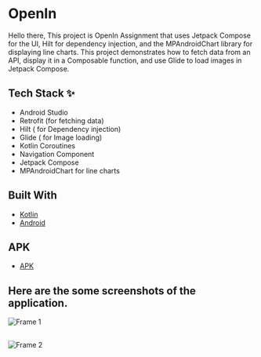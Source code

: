 # OpenIn

Hello there, This project is OpenIn Assignment that uses Jetpack Compose for the UI, Hilt for dependency injection, and the MPAndroidChart library for displaying line charts. This project demonstrates how to fetch data from an API, display it in a Composable function, and use Glide to load images in Jetpack Compose.


## Tech Stack ✨
- Android Studio
- Retrofit (for fetching data)
- Hilt ( for Dependency injection)
- Glide ( for Image loading)
- Kotlin Coroutines
- Navigation Component
- Jetpack Compose
- MPAndroidChart for line charts

## Built With 
- [Kotlin](https://kotlinlang.org/)
- [Android](https://www.android.com/intl/en_in/)

## APK 
- [APK](https://drive.google.com/file/d/1POeTH3us6Mc7zT0ji3LCFGM7mw61A6D3/view?usp=sharing)
  

## Here are the some screenshots of the application.
![Frame 1](https://github.com/user-attachments/assets/de951533-3e0b-4c5b-a2ec-a2229f426c3b)

##
![Frame 2](https://github.com/user-attachments/assets/763b3b15-e3a9-4a38-8a35-e305b68bc857)


##
